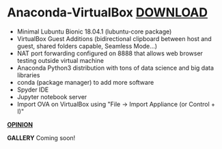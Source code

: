 # Anaconda-VirtualBox [DOWNLOAD](https://github.com/Virtual-Machines/Anaconda-VirtualBox/releases/download/latest/Anaconda.ova)

- Minimal Lubuntu Bionic 18.04.1 (lubuntu-core package)
- VirtualBox Guest Additions (bidirectional clipboard between host and guest, shared folders capable, Seamless Mode...)
- NAT port forwarding configured on 8888 that allows web browser testing outside virtual machine
- Anaconda Python3 distribution with tons of data science and big data libraries
- conda (package manager) to add more software
- Spyder IDE 
- Jupyter notebook server 
- Import OVA on VirtualBox using "File -> Import Appliance (or Control + I)"

[**OPINION**](https://docs.google.com/forms/d/e/1FAIpQLSeOzXN-TMbwxt_k3jHCQjwoEbP9o5nP6wJeJFa0_w0exYjTnw/viewform?usp=sf_link)

**GALLERY**
Coming soon!
